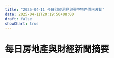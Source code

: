 ```yaml
---
title: "2025-04-11 今日財經洞見與臺中物件價格波動"
date: 2025-04-11T20:19:50+08:00
draft: false
showChart: true
---
```


# 每日房地產與財經新聞摘要



